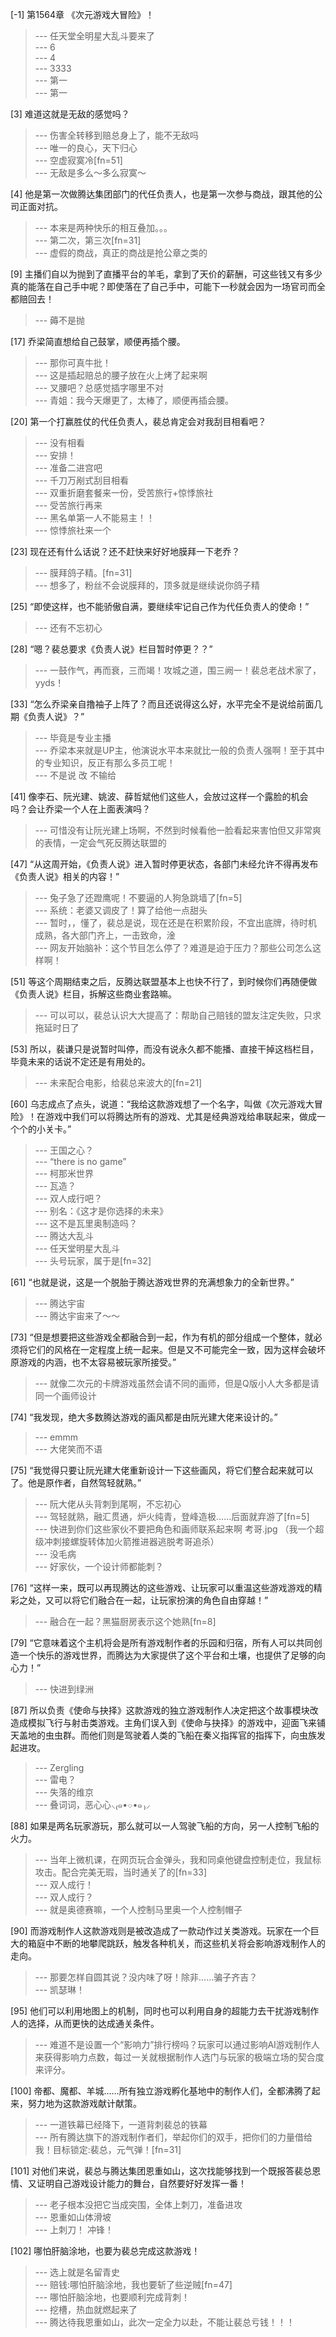 
[-1] 第1564章 《次元游戏大冒险》！
>--- 任天堂全明星大乱斗要来了<br>
>--- 6<br>
>--- 4<br>
>--- 3333<br>
>--- 第一<br>
>--- 第一<br>

[3] 难道这就是无敌的感觉吗？
>--- 伤害全转移到赔总身上了，能不无敌吗<br>
>--- 唯一的良心，天下归心<br>
>--- 空虚寂寞冷[fn=51]<br>
>--- 无敌是多么～多么寂寞～<br>

[4] 他是第一次做腾达集团部门的代任负责人，也是第一次参与商战，跟其他的公司正面对抗。
>--- 本来是两种快乐的相互叠加。。。<br>
>--- 第二次，第三次[fn=31]<br>
>--- 虚假的商战，真正的商战是抢公章之类的<br>

[9] 主播们自以为抛到了直播平台的羊毛，拿到了天价的薪酬，可这些钱又有多少真的能落在自己手中呢？即使落在了自己手中，可能下一秒就会因为一场官司而全都赔回去！
>--- 薅不是抛<br>

[17] 乔梁简直想给自己鼓掌，顺便再插个腰。
>--- 那你可真牛批！<br>
>--- 这是插起赔总的腰子放在火上烤了起来啊<br>
>--- 叉腰吧？总感觉插字哪里不对<br>
>--- 青姐：我今天爆更了，太棒了，顺便再插会腰。<br>

[20] 第一个打赢胜仗的代任负责人，裴总肯定会对我刮目相看吧？
>--- 没有相看<br>
>--- 安排！<br>
>--- 准备二进宫吧<br>
>--- 千刀万剐式刮目相看<br>
>--- 双重折磨套餐来一份，受苦旅行+惊悸旅社<br>
>--- 受苦旅行再来<br>
>--- 黑名单第一人不能易主！！<br>
>--- 惊悸旅社来一个<br>

[23] 现在还有什么话说？还不赶快来好好地膜拜一下老乔？
>--- 膜拜鸽子精。[fn=31]<br>
>--- 想多了，粉丝不会说膜拜的，顶多就是继续说你鸽子精<br>

[25] “即使这样，也不能骄傲自满，要继续牢记自己作为代任负责人的使命！”
>--- 还有不忘初心<br>

[28] “嗯？裴总要求《负责人说》栏目暂时停更？？”
>--- 一鼓作气，再而衰，三而竭！攻城之道，围三阙一！裴总老战术家了，yyds！<br>

[33] “怎么乔梁亲自撸袖子上阵了？而且还说得这么好，水平完全不是说给前面几期《负责人说》？”
>--- 毕竟是专业主播<br>
>--- 乔梁本来就是UP主，他演说水平本来就比一般的负责人强啊！至于其中的专业知识，反正有那么多员工呢！<br>
>--- 不是说 改 不输给<br>

[41] 像李石、阮光建、姚波、薛哲斌他们这些人，会放过这样一个露脸的机会吗？会让乔梁一个人在上面表演吗？
>--- 可惜没有让阮光建上场啊，不然到时候看他一脸看起来害怕但又非常爽的表情，一定会气死反腾达联盟的<br>

[47] “从这周开始，《负责人说》进入暂时停更状态，各部门未经允许不得再发布《负责人说》相关的内容！”
>--- 兔子急了还蹬鹰呢！不要逼的人狗急跳墙了[fn=5]<br>
>--- 系统：老婆又调皮了！算了给他一点甜头<br>
>--- 暂时，，懂了，裴总是说，现在还是在积累阶段，不宜出底牌，待时机成熟，各大部门齐上，一击致命，淦<br>
>--- 网友开始脑补：这个节目怎么停了？难道是迫于压力？那些公司怎么这样啊！<br>

[51] 等这个周期结束之后，反腾达联盟基本上也快不行了，到时候你们再随便做《负责人说》栏目，拆解这些商业套路嘛。
>--- 可以可以，裴总认识大大提高了：帮助自己赔钱的盟友注定失败，只求拖延时日了<br>

[53] 所以，裴谦只是说暂时叫停，而没有说永久都不能播、直接干掉这档栏目，毕竟未来的话说不定还是有用处的。
>--- 未来配合电影，给裴总来波大的[fn=21]<br>

[60] 乌志成点了点头，说道：“我给这款游戏想了一个名字，叫做《次元游戏大冒险》！在游戏中我们可以将腾达所有的游戏、尤其是经典游戏给串联起来，做成一个个的小关卡。”
>--- 王国之心？<br>
>--- “there is no game”<br>
>--- 柯那米世界<br>
>--- 瓦造？<br>
>--- 双人成行吧？<br>
>--- 别名：《这才是你选择的未来》<br>
>--- 这不是瓦里奥制造吗？<br>
>--- 腾达大乱斗<br>
>--- 任天堂明星大乱斗<br>
>--- 头号玩家，属于是[fn=32]<br>

[61] “也就是说，这是一个脱胎于腾达游戏世界的充满想象力的全新世界。”
>--- 腾达宇宙<br>
>--- 腾达宇宙来了～～<br>

[73] “但是想要把这些游戏全都融合到一起，作为有机的部分组成一个整体，就必须将它们的风格在一定程度上统一起来。但是又不可能完全一致，因为这样会破坏原游戏的内涵，也不太容易被玩家所接受。”
>--- 就像二次元的卡牌游戏虽然会请不同的画师，但是Q版小人大多都是请同一个画师设计<br>

[74] “我发现，绝大多数腾达游戏的画风都是由阮光建大佬来设计的。”
>--- emmm<br>
>--- 大佬笑而不语<br>

[75] “我觉得只要让阮光建大佬重新设计一下这些画风，将它们整合起来就可以了。他是原作者，自然驾轻就熟。”
>--- 阮大佬从头背刺到尾啊，不忘初心<br>
>--- 驾轻就熟，融汇贯通，炉火纯青，登峰造极……后面就弃游了[fn=5]<br>
>--- 快进到你们这些家伙不要把角色和画师联系起来啊
考哥.jpg
（我一个超级冲刺接螺旋转体加火箭推进器逃脱考哥追杀）<br>
>--- 没毛病<br>
>--- 好家伙，一个设计师都能刺？<br>

[76] “这样一来，既可以再现腾达的这些游戏、让玩家可以重温这些游戏游戏的精彩之处，又可以将它们融合在一起，让玩家扮演的角色自由穿越！”
>--- 融合在一起？黑猫厨房表示这个她熟[fn=8]<br>

[79] “它意味着这个主机将会是所有游戏制作者的乐园和归宿，所有人可以共同创造一个快乐的游戏世界，而腾达为大家提供了这个平台和土壤，也提供了足够的向心力！”
>--- 快进到绿洲<br>

[87] 所以负责《使命与抉择》这款游戏的独立游戏制作人决定把这个故事模块改造成模拟飞行与射击类游戏。主角们误入到《使命与抉择》的游戏中，迎面飞来铺天盖地的虫虫群。而他们则是驾驶着人类的飞船在秦义指挥官的指挥下，向虫族发起进攻。
>--- Zergling<br>
>--- 雷电？<br>
>--- 失落的维京<br>
>--- 叠词词，恶心心⸜₍๑•⌔•๑ ₎⸝<br>

[88] 如果是两名玩家游玩，那么就可以一人驾驶飞船的方向，另一人控制飞船的火力。
>--- 当年上微机课，在网页玩合金弹头，我和同桌他键盘控制走位，我鼠标攻击。配合完美无瑕，当时通关了的[fn=33]<br>
>--- 双人成行！<br>
>--- 双人成行？<br>
>--- 就是奥德赛嘛，一个人控制马里奥一个人控制帽子<br>

[90] 而游戏制作人这款游戏则是被改造成了一款动作过关类游戏。玩家在一个巨大的箱庭中不断的地攀爬跳跃，触发各种机关，而这些机关将会影响游戏制作人的走向。
>--- 那要怎样自圆其说？没内味了呀！除非……骗子齐吉？<br>
>--- 凯瑟琳！<br>

[95] 他们可以利用地图上的机制，同时也可以利用自身的超能力去干扰游戏制作人的选择，从而更快的达成通关条件。
>--- 难道不是设置一个“影响力”排行榜吗？玩家可以通过影响AI游戏制作人来获得影响力点数，每过一关就根据制作人选门与玩家的极端立场的契合度来评分。<br>

[100] 帝都、魔都、羊城……所有独立游戏孵化基地中的制作人们，全都沸腾了起来，努力地为这款游戏献计献策。
>--- 一道铁幕已经降下，一道背刺裴总的铁幕<br>
>--- 所有腾达旗下的游戏制作者们，举起你们的双手，把你们的力量借给我！目标锁定:裴总，元气弹！[fn=31]<br>

[101] 对他们来说，裴总与腾达集团恩重如山，这次找能够找到一个既报答裴总恩情、又证明自己游戏设计能力的舞台，自然要好好发挥一番！
>--- 老子根本没把它当成突围，全体上刺刀，准备进攻<br>
>--- 恩重如山体滑坡<br>
>--- 上刺刀！
冲锋！<br>

[102] 哪怕肝脑涂地，也要为裴总完成这款游戏！
>--- 选上就是名留青史<br>
>--- 赔钱:哪怕肝脑涂地，我也要斩了些逆贼[fn=47]<br>
>--- 哪怕肝脑涂地，也要顺利完成背刺！<br>
>--- 挖槽，热血就燃起来了<br>
>--- 腾达待我恩重如山，此次一定全力以赴，不能让裴总亏钱！！！<br>
